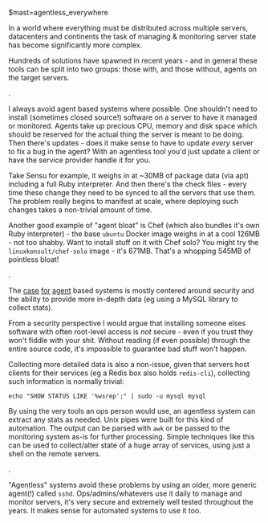 $mast=agentless_everywhere

In a world where everything must be distributed across multiple servers, datacenters and continents the task of managing & monitoring server state has become significantly more complex.

Hundreds of solutions have spawned in recent years - and in general these tools can be split into two groups: those with, and those without, agents on the target servers.

.

I always avoid agent based systems where possible. One shouldn't need to install (sometimes closed source!) software on a server to have it managed or monitored. Agents take up precious CPU, memory and disk space which should be reserved for the actual thing the server is meant to be doing. Then there's updates - does it make sense to have to update _every_ server to fix a bug in the agent? With an agentless tool you'd just update a client or have the service provider handle it for you.

Take Sensu for example, it weighs in at ~30MB of package data (via apt) including a full Ruby interpreter. And then there's the check files - every time these change they need to be synced to all the servers that use them. The problem really begins to manifest at scale, where deploying such changes takes a non-trivial amount of time.

Another good example of "agent bloat" is Chef (which also bundles it's own Ruby interpreter) - the base `ubuntu` Docker image weighs in at a cool 126MB - not too shabby. Want to install stuff on it with Chef solo? You might try the `linuxkonsult/chef-solo` image - it's 671MB. That's a whopping 545MB of pointless bloat!

.

The [case](https://www.sciencelogic.com/blog/agent-vs-agentless-monitoring) [for](http://www.midvision.com/resources-blog/bid/273230/Agent-vs-Agentless-Deployments-Part-1-Agent-Based-Deployments) [agent](https://www.controlup.com/blog/agent-agentless/) based systems is mostly centered around security and the ability to provide more in-depth data (eg using a MySQL library to collect stats).

From a security perspective I would argue that installing someone elses software with often root-level access is _not_ secure - even if you trust they won't fiddle with your shit. Without reading (if even possible) through the entire source code, it's impossible to guarantee bad stuff won't happen.

Collecting more detailed data is also a non-issue, given that servers host clients for their services (eg a Redis box also holds `redis-cli`), collecting such information is normally trivial:

    echo "SHOW STATUS LIKE '%wsrep';" | sudo -u mysql mysql

By using the very tools an ops person would use, an agentless system can extract any stats as needed. Unix pipes were built for this kind of automation. The output can be parsed with `awk` or be passed to the monitoring system as-is for further processing. Simple techniques like this can be used to collect/alter state of a huge array of services, using just a shell on the remote servers.

.

"Agentless" systems avoid these problems by using an older, more generic agent(!) called `sshd`. Ops/admins/whatevers use it daily to manage and monitor servers, it's very secure and extremely well tested throughout the years. It makes sense for automated systems to use it too.
